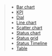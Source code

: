> - [Bar chart](#/Components/BarChart)
> - [KPI](#/Components/KPI)
> - [Dial](#/Components/Dial)
> - [Line chart](#/Components/LineChart)
> - [Scatter chart](#/Components/ScatterChart)
> - [Status chart](#/Components/StatusChart)
> - [Status grid](#/Components/StatusGrid)
> - [Status Timeline](#/Components/StatusTimeline)
> - [Table](#/Components/Table)
